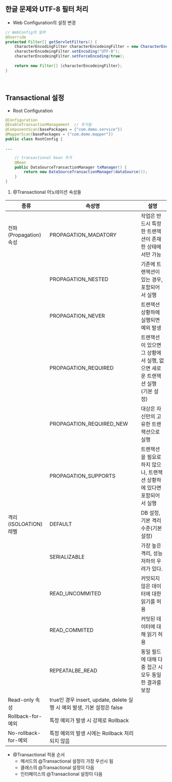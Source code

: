 ## 한글 문제와 UTF-8 필터 처리
- Web Configuration의 설정 변경
```java
// WebConfig의 일부
@Override
protected Filter[] getServletFilters() {
    CharacterEncodingFilter characterEncodeingFilter = new CharacterEncodingFilter();
    characterEncodeingFilter.setEncoding("UTF-8");
    characterEncodeingFilter.setForceEncoding(true);
    
    return new Filter[] {characterEncodeingFilter};
}
```

<br>

## Transactional 설정
- Root Configuration
```java
@Configuration
@EnableTransactionManagement  // 추가됨
@ComponentScan(basePackages = {"com.demo.service"})
@MapperScan(basePackages = {"com.demo.mapper"})
public class RootConfig {

...

    // transactional bean 추가
    @Bean
    public DataSourceTransactionManager txManager() {
        return new DataSourceTransactionManager(dataSource());
    }
}
```
1. @Transactional 어노테이션 속성들

|종류|속성명|설명|
|---|----|----|
|전파(Propagation) 속성|PROPAGATION_MADATORY|작업은 반드시 특정한 트랜잭션이 존재한 상태에서만 가능|
||PROPAGATION_NESTED|기존에 트랜잭션이 있는 경우, 포함되어서 실행|
||PROPAGATION_NEVER|트랜잭션 상황하에 실행되면 예외 발생|
||PROPAGATION_REQUIRED|트랜잭션이 있으면 그 상황에서 실행, 없으면 새로운 트랜잭션 실행 (기본 설정)|
||PROPAGATION_REQUIRED_NEW|대상은 자신만의 고유한 트랜잭션으로 실행|
||PROPAGATION_SUPPORTS|트랜잭션을 필요로 하지 않으나, 트랜잭션 상황하에 있다면 포함되어서 실행|
|격리(ISOLOATION)레벨|DEFAULT|DB 설정, 기본 격리 수준(기본 설정)|
||SERIALIZABLE|가장 높은 격리, 성능 저하의 우려가 있다.|
||READ_UNCOMMITED|커밋되지 않은 데이터에 대한 읽기를 허용|
||READ_COMMITED|커밋된 데이터에 대해 읽기 허용|
||REPEATALBE_READ|동일 필드에 대해 다중 접근 시 모두 동일한 결과를 보장|
|Read-only 속성|true인 경우 insert, update, delete 실행 시 예외 발생, 기본 설정은 false||
|Rollback-for-예외|특정 예외가 발생 시 강제로 Rollback||
|No-rollback-for-예외|특정 예외의 발생 시에는 Rollback 처리되지 않음||

- @Transactional 적용 순서
    - 메서드의 @Transactional 설정이 가장 우선시 됨
    - 클래스의 @Transactional 설정이 다음
    - 인터페이스의 @Transactional 설정이 다음